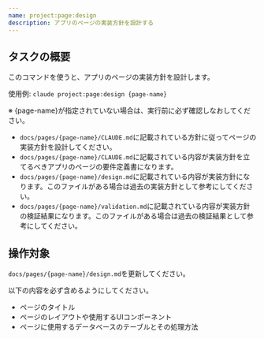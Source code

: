 ```yaml
---
name: project:page:design
description: アプリのページの実装方針を設計する
---
```


## タスクの概要

このコマンドを使うと、アプリのページの実装方針を設計します。

使用例: `claude project:page:design {page-name}`

※ {page-name}が指定されていない場合は、実行前に必ず確認しなおしてください。

- `docs/pages/{page-name}/CLAUDE.md`に記載されている方針に従ってページの実装方針を設計してください。
- `docs/pages/{page-name}/CLAUDE.md`に記載されている内容が実装方針を立てるべきアプリのページの要件定義書になります。
- `docs/pages/{page-name}/design.md`に記載されている内容が実装方針になります。このファイルがある場合は過去の実装方針として参考にしてください。
- `docs/pages/{page-name}/validation.md`に記載されている内容が実装方針の検証結果になります。このファイルがある場合は過去の検証結果として参考にしてください。

## 操作対象

`docs/pages/{page-name}/design.md`を更新してください。

以下の内容を必ず含めるようにしてください。
- ページのタイトル
- ページのレイアウトや使用するUIコンポーネント
- ページに使用するデータベースのテーブルとその処理方法